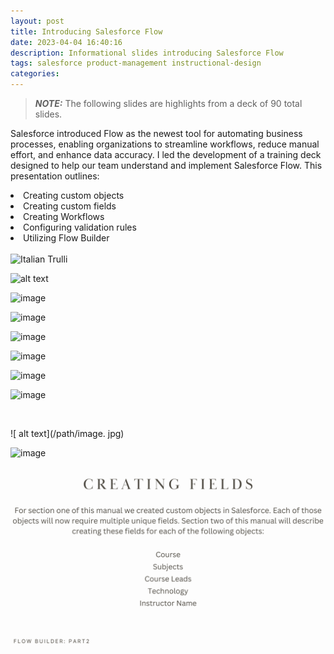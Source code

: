 ```yaml
---
layout: post
title: Introducing Salesforce Flow
date: 2023-04-04 16:40:16
description: Informational slides introducing Salesforce Flow
tags: salesforce product-management instructional-design
categories:
---
```

> **_NOTE:_**  The following slides are highlights from a deck of 90 total slides.

Salesforce introduced Flow as the newest tool for automating business processes, enabling organizations to streamline workflows, reduce manual effort, and enhance data accuracy. I led the development of a training deck designed to help our team understand and implement Salesforce Flow. This presentation outlines:

<li>Creating custom objects</li>
<li>Creating custom fields</li>
<li>Creating Workflows</li>
<li>Configuring validation rules</li>
<li>Utilizing Flow Builder</li>

<br>

<img src="11.png" alt="Italian Trulli">

![alt text](/Users/hoodrich/adrianperkins369.github.io/assets/img/)

![image](12.png)

![image](13.png)

![image](14.png)

![image](15.png)

![image](16.png)

![image](17.png)

<br>

![ alt text](/path/image. jpg)

![image](adrianperkins369.github.io/assets/img/11.png)

![alt text](../assets/img/11.png)